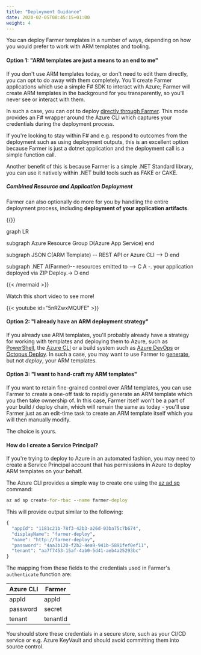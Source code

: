 ```yaml
---
title: "Deployment Guidance"
date: 2020-02-05T08:45:15+01:00
weight: 4
---
```


You can deploy Farmer templates in a number of ways, depending on how you would prefer to work with ARM templates and tooling.

#### Option 1: "ARM templates are just a means to an end to me"
If you don't use ARM templates today, or don't need to edit them directly, you can opt to do away with them completely. You'll create Farmer applications which use a simple F# SDK to interact with Azure; Farmer will create ARM templates in the background for you transparently, so you'll never see or interact with them.

In such a case, you can opt to deploy [directly through Farmer](../api-overview/template-generation/#integrated-deployment-to-azure). This mode provides an F# wrapper around the Azure CLI which captures your credentials during the deployment process.

If you're looking to stay within F# and e.g. respond to outcomes from the deployment such as using deployment outputs, this is an excellent option because Farmer is just a dotnet application and the deployment call is a simple function call.

Another benefit of this is because Farmer is a simple .NET Standard library, you can use it natively within .NET build tools such as FAKE or CAKE.

##### Combined Resource and Application Deployment
Farmer can also optionally do more for you by handling the entire deployment process, including **deployment of your application artifacts**.

{{<mermaid align="left">}}

graph LR

subgraph Azure Resource Group
D(Azure App Service)
end

subgraph JSON
C(ARM Template) -- REST API or Azure CLI --> D
end

subgraph .NET
A(Farmer)-- resources emitted to --> C
A -. your application deployed via ZIP Deploy.-> D
end

{{< /mermaid >}}

Watch this short video to see more!

{{< youtube id="5nRZwxMQUFE" >}}

#### Option 2: "I already have an ARM deployment strategy"
If you already use ARM templates, you'll probably already have a strategy for working with templates and deploying them to Azure, such as [PowerShell](https://docs.microsoft.com/en-us/azure/azure-resource-manager/templates/deploy-powershell), the [Azure CLI](https://docs.microsoft.com/en-us/azure/azure-resource-manager/templates/deploy-cli) or a build system such as [Azure DevOps](https://docs.microsoft.com/en-us/azure/devops/pipelines/tasks/deploy/azure-resource-group-deployment?view=azure-devops) or [Octopus Deploy](https://octopus.com/docs/deployment-examples/azure-deployments/resource-groups). In such a case, you may want to use Farmer to [generate](../api-overview/template-generation/#writing-to-a-file), but not *deploy*, your ARM templates.

#### Option 3: "I want to hand-craft my ARM templates"
If you want to retain fine-grained control over ARM templates, you can use Farmer to create a one-off task to rapidly generate an ARM template which you then take ownership of. In this case, Farmer itself won't be a part of your build / deploy chain, which will remain the same as today - you'll use Farmer just as an edit-time task to create an ARM template itself which you will then manually modify.

The choice is yours.

#### How do I create a Service Principal?
If you're trying to deploy to Azure in an automated fashion, you may need to create a Service Principal account that has permissions in Azure to deploy ARM templates on your behalf.

The Azure CLI provides a simple way to create one using the [az ad sp](https://docs.microsoft.com/en-us/cli/azure/ad/sp?view=azure-cli-latest#az-ad-sp-create-for-rbac) command:

```cmd
az ad sp create-for-rbac --name farmer-deploy
```

This will provide output similar to the following:

```cmd
{
  "appId": "1181c21b-78f3-42b3-a26d-03ba75c7b674",
  "displayName": "farmer-deploy",
  "name": "http://farmer-deploy",
  "password": "4aa3b120-f2b2-4ea9-941b-5891fef0ef11",
  "tenant": "aa7f7453-15af-4ab0-5d41-aeb4a25293bc"
}
```

The mapping from these fields to the credentials used in Farmer's `authenticate` function are:

| Azure CLI | Farmer |
|-|-|
| appId | appId |
| password | secret |
| tenant | tenantId |

You should store these credentials in a secure store, such as your CI/CD service or e.g. Azure KeyVault and should avoid committing them into source control.
